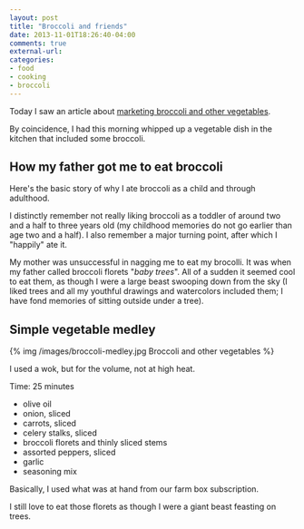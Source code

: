 ```yaml
---
layout: post
title: "Broccoli and friends"
date: 2013-11-01T18:26:40-04:00
comments: true
external-url: 
categories: 
- food
- cooking
- broccoli
---
```

Today I saw an article about [marketing broccoli and other vegetables](http://www.nytimes.com/2013/11/03/magazine/broccolis-extreme-makeover.html).

By coincidence, I had this morning whipped up a vegetable dish in the kitchen that included some broccoli.

## How my father got me to eat broccoli

Here's the basic story of why I ate broccoli as a child and through adulthood.

I distinctly remember not really liking broccoli as a toddler of around two and a half to three years old (my childhood memories do not go earlier than age two and a half). I also remember a major turning point, after which I "happily" ate it.

My mother was unsuccessful in nagging me to eat my brocolli. It was when my father called broccoli florets "*baby trees*". All of a sudden it seemed cool to eat them, as though I were a large beast swooping down from the sky (I liked trees and all my youthful drawings and watercolors included them; I have fond memories of sitting outside under a tree).

## Simple vegetable medley

{% img /images/broccoli-medley.jpg Broccoli and other vegetables %}

I used a wok, but for the volume, not at high heat.

Time: 25 minutes

- olive oil
- onion, sliced
- carrots, sliced
- celery stalks, sliced
- broccoli florets and thinly sliced stems
- assorted peppers, sliced
- garlic
- seasoning mix

Basically, I used what was at hand from our farm box subscription.

I still love to eat those florets as though I were a giant beast feasting on trees.
